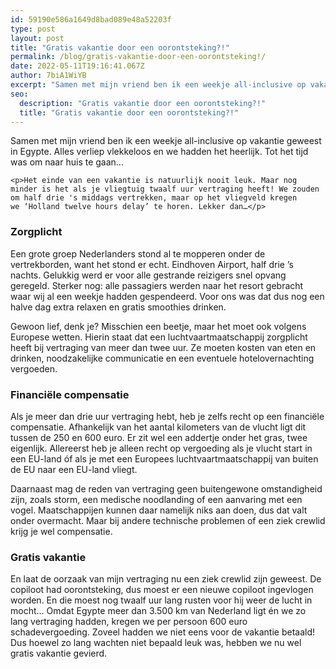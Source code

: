 ```yaml
---
id: 59190e586a1649d8bad089e48a52203f
type: post
layout: post
title: "Gratis vakantie door een oorontsteking?!"
permalink: /blog/gratis-vakantie-door-een-oorontsteking!/
date: 2022-05-11T19:16:41.067Z
author: 7biA1WiYB
excerpt: "Samen met mijn vriend ben ik een weekje all-inclusive op vakantie geweest in Egypte. Alles verliep vlekkeloos en we hadden het heerlijk. Tot het tijd was om naar huis te gaan...  "
seo:
  description: "Gratis vakantie door een oorontsteking?!"
  title: "Gratis vakantie door een oorontsteking?!"
---
```

Samen met mijn vriend ben ik een weekje all-inclusive op vakantie geweest in Egypte. Alles verliep vlekkeloos en we hadden het heerlijk. Tot het tijd was om naar huis te gaan...  

    <p>Het einde van een vakantie is natuurlijk nooit leuk. Maar nog minder is het als je vliegtuig twaalf uur vertraging heeft! We zouden om half drie 's middags vertrekken, maar op het vliegveld kregen we ‘Holland twelve hours delay’ te horen. Lekker dan…</p>
<h3>Zorgplicht</h3>
<p>Een grote groep Nederlanders stond al te mopperen onder de vertrekborden, want het stond er echt. Eindhoven Airport, half drie ’s nachts. Gelukkig werd er voor alle gestrande reizigers snel opvang geregeld. Sterker nog: alle passagiers werden naar het resort gebracht waar wij al een weekje hadden gespendeerd. Voor ons was dat dus nog een halve dag extra relaxen en gratis smoothies drinken.</p>
<p>Gewoon lief, denk je? Misschien een beetje, maar het moet ook volgens Europese wetten. Hierin staat dat een luchtvaartmaatschappij zorgplicht heeft bij vertraging van meer dan twee uur. Ze moeten kosten van eten en drinken, noodzakelijke communicatie en een eventuele hotelovernachting vergoeden.</p>
<h3>Financiële compensatie </h3>
<p>Als je meer dan drie uur vertraging hebt, heb je zelfs recht op een financiële compensatie. Afhankelijk van het aantal kilometers van de vlucht ligt dit tussen de 250 en 600 euro. Er zit wel een addertje onder het gras, twee eigenlijk. Allereerst heb je alleen recht op vergoeding als je vlucht start in een EU-land óf als je met een Europees luchtvaartmaatschappij van buiten de EU naar een EU-land vliegt. </p>
<p>Daarnaast mag de reden van vertraging geen buitengewone omstandigheid zijn, zoals storm, een medische noodlanding of een aanvaring met een vogel. Maatschappijen kunnen daar namelijk niks aan doen, dus dat valt onder overmacht. Maar bij andere technische problemen of een ziek crewlid krijg je wel compensatie.</p>
<h3>Gratis vakantie</h3>
<p>En laat de oorzaak van mijn vertraging nu een ziek crewlid zijn geweest. De copiloot had oorontsteking, dus moest er een nieuwe copiloot ingevlogen worden. En die moest nog twaalf uur lang rusten voor hij weer de lucht in mocht… Omdat Egypte meer dan 3.500 km van Nederland ligt én we zo lang vertraging hadden, kregen we per persoon 600 euro schadevergoeding. Zoveel hadden we niet eens voor de vakantie betaald! Dus hoewel zo lang wachten niet bepaald leuk was, hebben we nu wel gratis vakantie gevierd.</p>  
